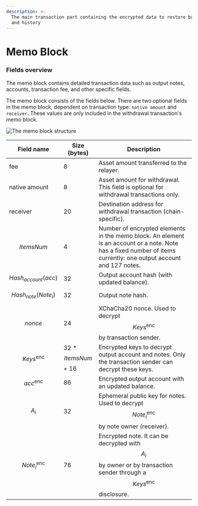```yaml
---
description: >-
  The main transaction part containing the encrypted data to restore balances
  and history
---
```


# Memo Block

### Fields overview

The memo block contains detailed transaction data such as output notes, accounts, transaction fee, and other specific fields.

The memo block consists of the fields below. There are two optional fields in the memo block, dependent on transaction type: `native amount` and `receiver`. These values are only included in the withdrawal transaction's memo block.

![The memo block structure](../../../.gitbook/assets/memo\_new\_eng.png)

| Field name              | Size (bytes)            | Description                                                                                                                                                       |
| ----------------------- | ----------------------- | ----------------------------------------------------------------------------------------------------------------------------------------------------------------- |
| fee                     | 8                       | Asset amount transferred to the relayer.                                                                                                                          |
| native amount           | 8                       | Asset amount for withdrawal. This field is optional for withdrawal transactions only.                                                                             |
| receiver                | 20                      | Destination address for withdrawal transaction (chain-specific).                                                                                                  |
| $$ItemsNum$$            | 4                       | Number of encrypted elements in the memo block. An element is an account or a note. Note has a fixed number of items currently: one output account and 127 notes. |
| $$Hash_{account}(acc)$$ | 32                      | Output account hash (with updated balance).                                                                                                                       |
| $$Hash_{note}(Note_i)$$ | 32                      | Output note hash.                                                                                                                                                 |
| $$nonce$$               | 24                      | XChaCha20 nonce. Used to decrypt $$Keys^\text{enc}$$by transaction sender.                                                                                        |
| $$Keys^\text{enc}$$     | 32 \* $$ItemsNum$$ + 16 | Encrypted keys to decrypt output account and notes. Only the transaction sender can decrypt these keys.                                                           |
| $$acc^\text{enc}$$      | 86                      | Encrypted output account with an updated balance.                                                                                                                 |
| $$A_i$$                 | 32                      | Ephemeral public key for notes. Used to decrypt $$Note_i^\text{enc}$$ by note owner (receiver).                                                                   |
| $$Note_i^\text{enc}$$   | 76                      | Encrypted note. It can be decrypted with $$A_i$$ by owner or by transaction sender through a $$Keys^\text{enc}$$ disclosure.                                      |
